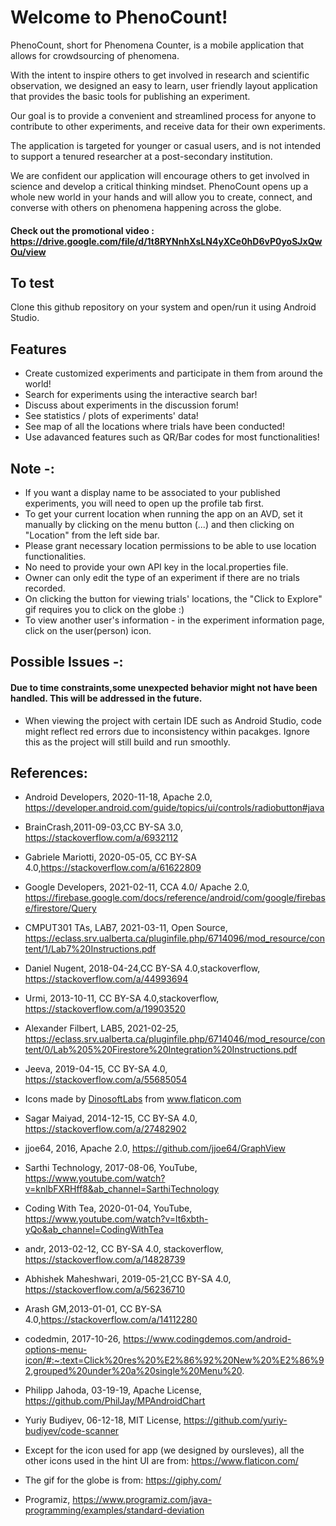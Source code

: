 # Welcome to PhenoCount!

PhenoCount, short for Phenomena Counter, is a mobile application that allows for crowdsourcing of phenomena. 

With the intent to inspire others to get involved in research and scientific observation, we designed an easy to learn, user friendly layout application that provides the basic tools for publishing an experiment. 

Our goal is to provide a convenient and streamlined process for anyone to contribute to other experiments, and receive data for their own experiments. 

The application is targeted for younger or casual users, and is not intended to support a tenured researcher at a post-secondary institution. 

We are confident our application will encourage others to get involved in science and develop a critical thinking mindset. PhenoCount opens up a whole new world in your hands and will allow you to create, connect, and converse with others on phenomena happening across the globe.

#### Check out the promotional video : https://drive.google.com/file/d/1t8RYNnhXsLN4yXCe0hD6vP0yoSJxQwOu/view

## To test

Clone this github repository on your system and open/run it using Android Studio.

## Features

* Create customized experiments and participate in them from around the world!
* Search for experiments using the interactive search bar!
* Discuss about experiments in the discussion forum!
* See statistics / plots of experiments' data!
* See map of all the locations where trials have been conducted!
* Use adavanced features such as QR/Bar codes for most functionalities!

## Note -: 
* If you want a display name to be associated to your published experiments, you will need to open up the profile tab first.
* To get your current location when running the app on an AVD, set it manually by clicking on the menu button (...) and then clicking on "Location" from the left side bar. 
* Please grant necessary location permissions to be able to use location functionalities.
* No need to provide your own API key in the local.properties file.
* Owner can only edit the type of an experiment if there are no trials recorded.
* On clicking the button for viewing trials' locations, the "Click to Explore" gif requires you to click on the globe :) 
* To view another user's information - in the experiment information page, click on the user(person) icon.

## Possible Issues -:
#### Due to time constraints,some unexpected behavior might not have been handled. This will be addressed in the future.
* When viewing the project with certain IDE such as Android Studio, code might reflect red errors due to inconsistency within pacakges. Ignore this as the project will still build and run smoothly.

## References:

* Android Developers, 2020-11-18, Apache 2.0, https://developer.android.com/guide/topics/ui/controls/radiobutton#java

* BrainCrash,2011-09-03,CC BY-SA 3.0, https://stackoverflow.com/a/6932112

* Gabriele Mariotti, 2020-05-05, CC BY-SA 4.0,https://stackoverflow.com/a/61622809

* Google Developers, 2021-02-11, CCA 4.0/ Apache 2.0, https://firebase.google.com/docs/reference/android/com/google/firebase/firestore/Query

* CMPUT301 TAs, LAB7, 2021-03-11, Open Source, https://eclass.srv.ualberta.ca/pluginfile.php/6714096/mod_resource/content/1/Lab7%20Instructions.pdf

* Daniel Nugent, 2018-04-24,CC BY-SA 4.0,stackoverflow, https://stackoverflow.com/a/44993694

* Urmi, 2013-10-11, CC BY-SA 4.0,stackoverflow, https://stackoverflow.com/a/19903520

* Alexander Filbert, LAB5, 2021-02-25,    https://eclass.srv.ualberta.ca/pluginfile.php/6714046/mod_resource/content/0/Lab%205%20Firestore%20Integration%20Instructions.pdf

* Jeeva, 2019-04-15, CC BY-SA 4.0, https://stackoverflow.com/a/55685054

* <div>Icons made by <a href="https://www.flaticon.com/authors/dinosoftlabs" title="DinosoftLabs">DinosoftLabs</a> from <a href="https://www.flaticon.com/" title="Flaticon">www.flaticon.com</a></div>

* Sagar Maiyad, 2014-12-15, CC BY-SA 4.0, https://stackoverflow.com/a/27482902

* jjoe64, 2016, Apache 2.0, https://github.com/jjoe64/GraphView

* Sarthi Technology, 2017-08-06, YouTube, https://www.youtube.com/watch?v=knlbFXRHff8&ab_channel=SarthiTechnology

* Coding With Tea, 2020-01-04, YouTube, https://www.youtube.com/watch?v=lt6xbth-yQo&ab_channel=CodingWithTea

* andr, 2013-02-12, CC BY-SA 4.0, stackoverflow, https://stackoverflow.com/a/14828739

* Abhishek Maheshwari, 2019-05-21,CC BY-SA 4.0, https://stackoverflow.com/a/56236710

* Arash GM,2013-01-01, CC BY-SA 4.0,https://stackoverflow.com/a/14112280

* codedmin, 2017-10-26, https://www.codingdemos.com/android-options-menu-icon/#:~:text=Click%20res%20%E2%86%92%20New%20%E2%86%92,grouped%20under%20a%20single%20Menu%20.

* Philipp Jahoda, 03-19-19,  Apache License, https://github.com/PhilJay/MPAndroidChart

* Yuriy Budiyev, 06-12-18,  MIT License, https://github.com/yuriy-budiyev/code-scanner

* Except for the icon used for app (we designed by oursleves), all the other icons used in the hint UI are from: https://www.flaticon.com/

* The gif for the globe is from: https://giphy.com/

* Programiz, https://www.programiz.com/java-programming/examples/standard-deviation
